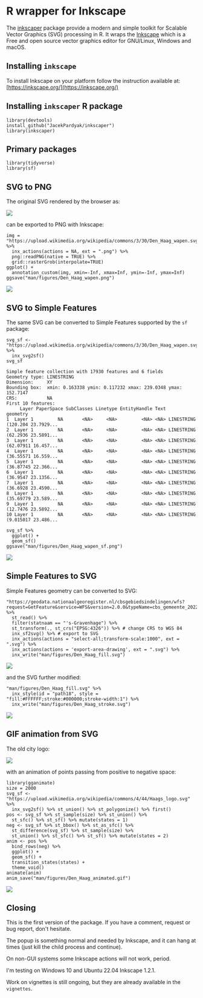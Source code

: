 # R wrapper for Inkscape

The [inkscaper](https://github.com/JacekPardyak/inkscaper) package provide a modern and simple toolkit for Scalable Vector Graphics (SVG) processing in R. It wraps the [Inkscape](https://inkscape.org/) which is a Free and open source vector graphics editor for GNU/Linux, Windows and macOS.

## Installing `inkscape`

To install Inkscape on your platform follow the instruction available at: [https://inkscape.org/](https://inkscape.org/) 

## Installing `inkscaper` R package

```{r}
library(devtools)
install_github("JacekPardyak/inkscaper")
library(inkscaper)
```

## Primary packages

```{r}
library(tidyverse)
library(sf)
```

## SVG to PNG

The original SVG rendered by the browser as:

![](https://upload.wikimedia.org/wikipedia/commons/3/30/Den_Haag_wapen.svg)

can be exported to PNG with Inkscape:

```{r}
img = "https://upload.wikimedia.org/wikipedia/commons/3/30/Den_Haag_wapen.svg" %>%
  inx_actions(actions = NA, ext = ".png") %>%
  png::readPNG(native = TRUE) %>%
  grid::rasterGrob(interpolate=TRUE)
ggplot() +
  annotation_custom(img, xmin=-Inf, xmax=Inf, ymin=-Inf, ymax=Inf)
ggsave("man/figures/Den_Haag_wapen.png")
```

![](man/figures/Den_Haag_wapen.png)

## SVG to Simple Features

The same SVG can be converted to Simple Features supported by the `sf` package:

```{r}
svg_sf <- "https://upload.wikimedia.org/wikipedia/commons/3/30/Den_Haag_wapen.svg" %>%
  inx_svg2sf()
svg_sf
```
```
Simple feature collection with 17930 features and 6 fields
Geometry type: LINESTRING
Dimension:     XY
Bounding box:  xmin: 0.163338 ymin: 0.117232 xmax: 239.0348 ymax: 152.7147
CRS:           NA
First 10 features:
     Layer PaperSpace SubClasses Linetype EntityHandle Text                       geometry
1  Layer 1         NA       <NA>     <NA>         <NA> <NA> LINESTRING (120.204 23.7929...
2  Layer 1         NA       <NA>     <NA>         <NA> <NA> LINESTRING (62.2936 23.5891...
3  Layer 1         NA       <NA>     <NA>         <NA> <NA> LINESTRING (62.07911 16.457...
4  Layer 1         NA       <NA>     <NA>         <NA> <NA> LINESTRING (36.55571 16.559...
5  Layer 1         NA       <NA>     <NA>         <NA> <NA> LINESTRING (36.87745 22.366...
6  Layer 1         NA       <NA>     <NA>         <NA> <NA> LINESTRING (36.9547 23.1356...
7  Layer 1         NA       <NA>     <NA>         <NA> <NA> LINESTRING (36.6928 23.4590...
8  Layer 1         NA       <NA>     <NA>         <NA> <NA> LINESTRING (35.69779 23.589...
9  Layer 1         NA       <NA>     <NA>         <NA> <NA> LINESTRING (12.7476 23.5892...
10 Layer 1         NA       <NA>     <NA>         <NA> <NA> LINESTRING (9.015017 23.486...
```

```{r}
svg_sf %>%
  ggplot() +
  geom_sf()
ggsave("man/figures/Den_Haag_wapen_sf.png")  
```

![](man/figures/Den_Haag_wapen_sf.png)


## Simple Features to SVG

Simple Features geometry can be converted to SVG:

```{r}
"https://geodata.nationaalgeoregister.nl/cbsgebiedsindelingen/wfs?request=GetFeature&service=WFS&version=2.0.0&typeName=cbs_gemeente_2022_gegeneraliseerd&outputFormat=json" %>%
  st_read() %>%
  filter(statnaam == "'s-Gravenhage") %>%
  st_transform(., st_crs("EPSG:4326")) %>% # change CRS to WGS 84
  inx_sf2svg() %>% # export to SVG
  inx_actions(actions = "select-all;transform-scale:1000", ext = ".svg") %>%
  inx_actions(actions = 'export-area-drawing', ext = ".svg") %>%
  inx_write("man/figures/Den_Haag_fill.svg")  
```

![](man/figures/Den_Haag_fill.svg)

and the SVG further modified:

```{r}
"man/figures/Den_Haag_fill.svg" %>%
  inx_style(id = "path18", style = "fill:#FFFFFF;stroke:#000000;stroke-width:1") %>%
  inx_write("man/figures/Den_Haag_stroke.svg")
```

![](man/figures/Den_Haag_stroke.svg)

## GIF animation from SVG

The old city logo:

![](man/figures/https://upload.wikimedia.org/wikipedia/commons/4/44/Haags_logo.svg)

with an animation of points passing from positive to negative space:

```{r}
library(gganimate)
size = 2000
svg_sf <- "https://upload.wikimedia.org/wikipedia/commons/4/44/Haags_logo.svg" %>%
  inx_svg2sf() %>% st_union() %>% st_polygonize() %>% first()
pos <- svg_sf %>% st_sample(size) %>% st_union() %>%
  st_sfc() %>% st_sf() %>% mutate(states = 1)
neg <- svg_sf %>% st_bbox() %>% st_as_sfc() %>%
  st_difference(svg_sf) %>% st_sample(size) %>%
  st_union() %>% st_sfc() %>% st_sf() %>% mutate(states = 2)
anim <- pos %>%
  bind_rows(neg) %>%
  ggplot() +
  geom_sf() +
  transition_states(states) +
  theme_void()
animate(anim)
anim_save("man/figures/Den_Haag_animated.gif")
```

![](man/figures/Den_Haag_animated.gif)

## Closing

This is the first version of the package. If you have a comment, request or bug report, don't hesitate.

The popup is something normal and needed by Inkscape, and it can hang at times (just kill the child process and continue).

On non-GUI systems some Inkscape actions will not work, period.

I'm testing on Windows 10 and Ubuntu 22.04 Inkscape 1.2.1.

Work on vignettes is still ongoing, but they are already available in the `vignettes`.

